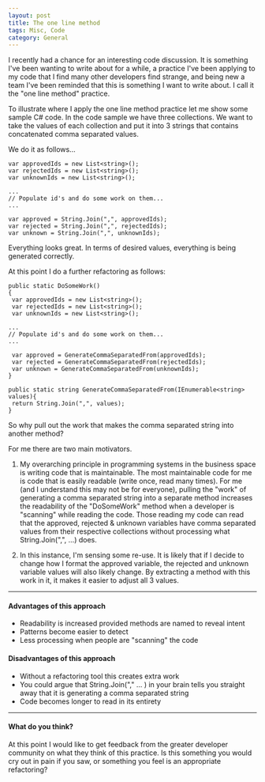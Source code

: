 ```yaml
---
layout: post
title: The one line method
tags: Misc, Code
category: General
---
```

I recently had a chance for an interesting code discussion. It is something I've been wanting to write about for a while, a practice I've been applying to my code that I find many other developers find strange, and being new a team I've been reminded that this is something I want to write about. I call it the "one line method" practice.

To illustrate where I apply the one line method practice let me show some sample C# code. In the code sample we have three collections. We want to take the values of each collection and put it into 3 strings that contains concatenated comma separated values.  

We do it as follows...

~~~
var approvedIds = new List<string>();
var rejectedIds = new List<string>();
var unknownIds = new List<string>();

...
// Populate id's and do some work on them...
...

var approved = String.Join(",", approvedIds);
var rejected = String.Join(",", rejectedIds);
var unknown = String.Join(",", unknownIds);
~~~

Everything looks great. In terms of desired values, everything is being generated correctly.   

At this point I do a further refactoring as follows:  

~~~
public static DoSomeWork()
{
 var approvedIds = new List<string>();
 var rejectedIds = new List<string>();
 var unknownIds = new List<string>();

...
// Populate id's and do some work on them...
...

 var approved = GenerateCommaSeparatedFrom(approvedIds);
 var rejected = GenerateCommaSeparatedFrom(rejectedIds);
 var unknown = GenerateCommaSeparatedFrom(unknownIds);
}

public static string GenerateCommaSeparatedFrom(IEnumerable<string> values){
 return String.Join(",", values);
}
~~~

So why pull out the work that makes the comma separated string into another method? 

For me there are two main motivators. 

1) My overarching principle in programming systems in the business space is writing code that is maintainable. The most maintainable code for me is code that is easily readable (write once, read many times). For me (and I understand this may not be for everyone), pulling the "work" of generating a comma separated string into a separate method increases the readability of the "DoSomeWork" method when a developer is "scanning" while reading the code. Those reading my code can read that the approved, rejected & unknown variables have comma separated values from their respective collections without processing what String.Join(",", ...) does.

2) In this instance, I'm sensing some re-use. It is likely that if I decide to change how I format the approved variable, the rejected and unknown variable values will also likely change. By extracting a method with this work in it, it makes it easier to adjust all 3 values.

-------------------------------------------------------------------------------------------------

#### Advantages of this approach

- Readability is increased provided methods are named to reveal intent
- Patterns become easier to detect
- Less processing when people are "scanning" the code

#### Disadvantages of this approach

- Without a refactoring tool this creates extra work
- You could argue that String.Join("," ... ) in your brain tells you straight away that it is generating a comma separated string
- Code becomes longer to read in its entirety

-------------------------------------------------------------------------------------------------

#### What do you think?

At this point I would like to get feedback from the greater developer community on what they think of this practice. Is this something you would cry out in pain if you saw, or something you feel is an appropriate refactoring?

